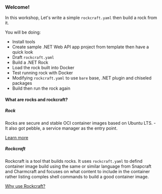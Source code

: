 
<br>

### Welcome!

In this workshop, Let's write a simple `rockcraft.yaml` then build a rock from it.

You will be doing:
  - Install tools
  - Create sample .NET Web API app project from template then have a quick look
  - Draft `rockcraft.yaml`
  - Build a .NET Rock
  - Load the rock built into Docker
  - Test running rock with Docker
  - Modifying `rockcraft.yaml` to use `bare` base, .NET plugin and chiseled packages
  - Build then run the rock again
  
#### What are rocks and rockcraft?

##### Rock
Rocks are secure and stable OCI container images based on Ubuntu LTS. - It also got pebble, a service manager as the entry point.

[Learn more](https://documentation.ubuntu.com/rockcraft/en/stable/explanation/rocks.html)

##### Rockcraft
Rockcraft is a tool that builds rocks. It uses `rockcraft.yaml` to defind container image build using the same or similar language from Snapcraft and Charmcraft and focuses on what content to include in the container rather listing comples shell commands to build a good container image.

[Why use Rockcraft?](https://documentation.ubuntu.com/rockcraft/en/stable/explanation/rockcraft.html)